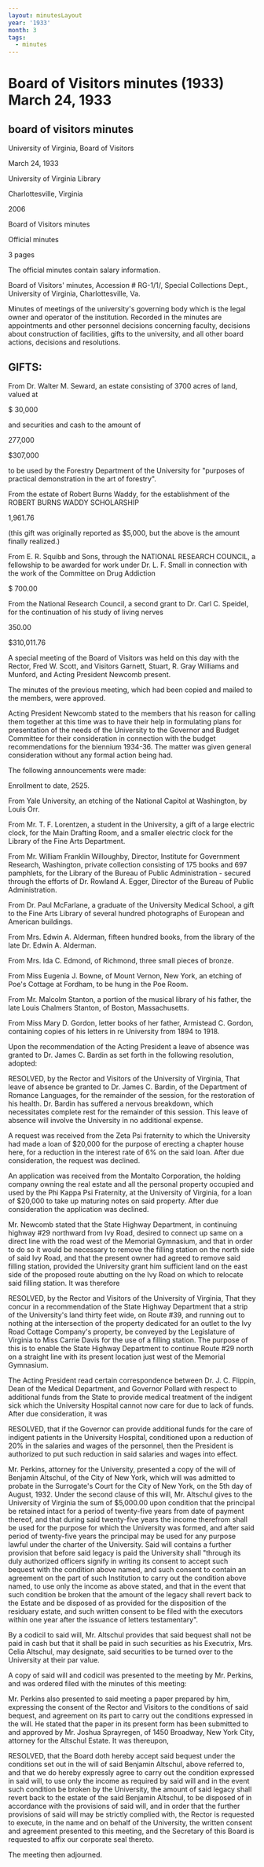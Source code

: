 ```yaml
---
layout: minutesLayout
year: '1933'
month: 3
tags:
  - minutes
---
```

Board of Visitors minutes (1933) March 24, 1933
===============================================

board of visitors minutes
-------------------------

University of Virginia, Board of Visitors

March 24, 1933

University of Virginia Library

Charlottesville, Virginia

2006

Board of Visitors minutes

Official minutes

3 pages

The official minutes contain salary information.

Board of Visitors' minutes, Accession # RG-1/1/, Special Collections Dept., University of Virginia, Charlottesville, Va.

Minutes of meetings of the university's governing body which is the legal owner and operator of the institution. Recorded in the minutes are appointments and other personnel decisions concerning faculty, decisions about construction of facilities, gifts to the university, and all other board actions, decisions and resolutions.

GIFTS:
------

From Dr. Walter M. Seward, an estate consisting of 3700 acres of land, valued at

$ 30,000

and securities and cash to the amount of

277,000

$307,000

to be used by the Forestry Department of the University for "purposes of practical demonstration in the art of forestry".

From the estate of Robert Burns Waddy, for the establishment of the ROBERT BURNS WADDY SCHOLARSHIP

1,961.76

(this gift was originally reported as $5,000, but the above is the amount finally realized.)

From E. R. Squibb and Sons, through the NATIONAL RESEARCH COUNCIL, a fellowship to be awarded for work under Dr. L. F. Small in connection with the work of the Committee on Drug Addiction

$ 700.00

From the National Research Council, a second grant to Dr. Carl C. Speidel, for the continuation of his study of living nerves

350.00

$310,011.76

A special meeting of the Board of Visitors was held on this day with the Rector, Fred W. Scott, and Visitors Garnett, Stuart, R. Gray Williams and Munford, and Acting President Newcomb present.

The minutes of the previous meeting, which had been copied and mailed to the members, were approved.

Acting President Newcomb stated to the members that his reason for calling them together at this time was to have their help in formulating plans for presentation of the needs of the University to the Governor and Budget Committee for their consideration in connection with the budget recommendations for the biennium 1934-36. The matter was given general consideration without any formal action being had.

The following announcements were made:

Enrollment to date, 2525.

From Yale University, an etching of the National Capitol at Washington, by Louis Orr.

From Mr. T. F. Lorentzen, a student in the University, a gift of a large electric clock, for the Main Drafting Room, and a smaller electric clock for the Library of the Fine Arts Department.

From Mr. William Franklin Willoughby, Director, Institute for Government Research, Washington, private collection consisting of 175 books and 697 pamphlets, for the Library of the Bureau of Public Administration - secured through the efforts of Dr. Rowland A. Egger, Director of the Bureau of Public Administration.

From Dr. Paul McFarlane, a graduate of the University Medical School, a gift to the Fine Arts Library of several hundred photographs of European and American buildings.

From Mrs. Edwin A. Alderman, fifteen hundred books, from the library of the late Dr. Edwin A. Alderman.

From Mrs. Ida C. Edmond, of Richmond, three small pieces of bronze.

From Miss Eugenia J. Bowne, of Mount Vernon, New York, an etching of Poe's Cottage at Fordham, to be hung in the Poe Room.

From Mr. Malcolm Stanton, a portion of the musical library of his father, the late Louis Chalmers Stanton, of Boston, Massachusetts.

From Miss Mary D. Gordon, letter books of her father, Armistead C. Gordon, containing copies of his letters in re University from 1894 to 1918.

Upon the recommendation of the Acting President a leave of absence was granted to Dr. James C. Bardin as set forth in the following resolution, adopted:

RESOLVED, by the Rector and Visitors of the University of Virginia, That leave of absence be granted to Dr. James C. Bardin, of the Department of Romance Languages, for the remainder of the session, for the restoration of his health. Dr. Bardin has suffered a nervous breakdown, which necessitates complete rest for the remainder of this session. This leave of absence will involve the University in no additional expense.

A request was received from the Zeta Psi fraternity to which the University had made a loan of $20,000 for the purpose of erecting a chapter house here, for a reduction in the interest rate of 6% on the said loan. After due consideration, the request was declined.

An application was received from the Montalto Corporation, the holding company owning the real estate and all the personal property occupied and used by the Phi Kappa Psi Fraternity, at the University of Virginia, for a loan of $20,000 to take up maturing notes on said property. After due consideration the application was declined.

Mr. Newcomb stated that the State Highway Department, in continuing highway #29 northward from Ivy Road, desired to connect up same on a direct line with the road west of the Memorial Gymnasium, and that in order to do so it would be necessary to remove the filling station on the north side of said Ivy Road, and that the present owner had agreed to remove said filling station, provided the University grant him sufficient land on the east side of the proposed route abutting on the Ivy Road on which to relocate said filling station. It was therefore

RESOLVED, by the Rector and Visitors of the University of Virginia, That they concur in a recommendation of the State Highway Department that a strip of the University's land thirty feet wide, on Route #39, and running out to nothing at the intersection of the property dedicated for an outlet to the Ivy Road Cottage Company's property, be conveyed by the Legislature of Virginia to Miss Carrie Davis for the use of a filling station. The purpose of this is to enable the State Highway Department to continue Route #29 north on a straight line with its present location just west of the Memorial Gymnasium.

The Acting President read certain correspondence between Dr. J. C. Flippin, Dean of the Medical Department, and Governor Pollard with respect to additional funds from the State to provide medical treatment of the indigent sick which the University Hospital cannot now care for due to lack of funds. After due consideration, it was

RESOLVED, that if the Governor can provide additional funds for the care of indigent patients in the University Hospital, conditioned upon a reduction of 20% in the salaries and wages of the personnel, then the President is authorized to put such reduction in said salaries and wages into effect.

Mr. Perkins, attorney for the University, presented a copy of the will of Benjamin Altschul, of the City of New York, which will was admitted to probate in the Surrogate's Court for the City of New York, on the 5th day of August, 1932. Under the second clause of this will, Mr. Altschul gives to the University of Virginia the sum of $5,000.00 upon condition that the principal be retained intact for a period of twenty-five years from date of payment thereof, and that during said twenty-five years the income therefrom shall be used for the purpose for which the University was formed, and after said period of twenty-five years the principal may be used for any purpose lawful under the charter of the University. Said will contains a further provision that before said legacy is paid the University shall "through its duly authorized officers signify in writing its consent to accept such bequest with the condition above named, and such consent to contain an agreement on the part of such Institution to carry out the condition above named, to use only the income as above stated, and that in the event that such condition be broken that the amount of the legacy shall revert back to the Estate and be disposed of as provided for the disposition of the residuary estate, and such written consent to be filed with the executors within one year after the issuance of letters testamentary".

By a codicil to said will, Mr. Altschul provides that said bequest shall not be paid in cash but that it shall be paid in such securities as his Executrix, Mrs. Celia Altschul, may designate, said securities to be turned over to the University at their par value.

A copy of said will and codicil was presented to the meeting by Mr. Perkins, and was ordered filed with the minutes of this meeting:

Mr. Perkins also presented to said meeting a paper prepared by him, expressing the consent of the Rector and Visitors to the conditions of said bequest, and agreement on its part to carry out the conditions expressed in the will. He stated that the paper in its present form has been submitted to and approved by Mr. Joshua Sprayregen, of 1450 Broadway, New York City, attorney for the Altschul Estate. It was thereupon,

RESOLVED, that the Board doth hereby accept said bequest under the conditions set out in the will of said Benjamin Altschul, above referred to, and that we do hereby expressly agree to carry out the condition expressed in said will, to use only the income as required by said will and in the event such condition be broken by the University, the amount of said legacy shall revert back to the estate of the said Benjamin Altschul, to be disposed of in accordance with the provisions of said will, and in order that the further provisions of said will may be strictly complied with, the Rector is requested to execute, in the name and on behalf of the University, the written consent and agreement presented to this meeting, and the Secretary of this Board is requested to affix our corporate seal thereto.

The meeting then adjourned.
